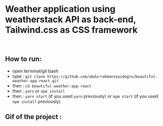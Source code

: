 # Weather application using weatherstack API as back-end, Tailwind.css as CSS framework

<br/>

## How to run:
- open terminal/git bash 
- type : ```git clone https://github.com/abdurrahmanseyidoglu/beautiful-weather-app-react.git```
- then : ```cd beautiful-weather-app-react```
- then : ```yarn``` or ```npm install```
- then : ```yarn start``` (if you used ```yarn``` previously) or ```npm start``` (if you used ```npm install``` previously)

## Gif of the project : 
![]()
